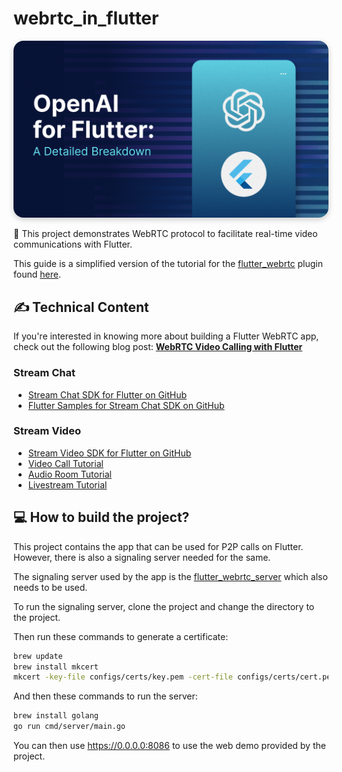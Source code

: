 # webrtc_in_flutter

<img src="assets/repo-header.jpg" alt="WebRTC for Flutter Header image" style="box-shadow: 0 3px 10px rgb(0 0 0 / 0.2); border-radius: 1rem" />

📱 This project demonstrates WebRTC protocol to facilitate real-time video communications with Flutter.

This guide is a simplified version of the tutorial for the [flutter_webrtc](https://github.com/flutter-webrtc/flutter-webrtc) plugin found [here](https://github.com/flutter-webrtc/flutter-webrtc-demo).

## ✍️ Technical Content

If you're interested in knowing more about building a Flutter WebRTC app, check out the following blog post: **[WebRTC Video Calling with Flutter](https://getstream.io/resources/projects/webrtc/platforms/flutter/)**

### Stream Chat

- [Stream Chat SDK for Flutter on GitHub](https://github.com/getStream/stream-chat-flutter)
- [Flutter Samples for Stream Chat SDK on GitHub](https://github.com/getStream/flutter-samples)

### Stream Video

- [Stream Video SDK for Flutter on GitHub](https://github.com/getstream/stream-video-flutter?utm_source=github&utm_medium=referral&utm_content=&utm_campaign=devenossproject)
- [Video Call Tutorial](https://getstream.io/video/sdk/flutter/tutorial/video-calling/?utm_source=github&utm_medium=referral&utm_content=&utm_campaign=devenossproject)
- [Audio Room Tutorial](https://getstream.io/video/sdk/flutter/tutorial/audio-room/?utm_source=github&utm_medium=referral&utm_content=&utm_campaign=devenossproject)
- [Livestream Tutorial](https://getstream.io/video/sdk/flutter/tutorial/livestreaming/?utm_source=github&utm_medium=referral&utm_content=&utm_campaign=devenossproject)

## 💻 How to build the project?

This project contains the app that can be used for P2P calls on Flutter. However, there is also a signaling server needed for the same.

The signaling server used by the app is the [flutter_webrtc_server](https://github.com/flutter-webrtc/flutter-webrtc-server) which also needs to be used.

To run the signaling server, clone the project and change the directory to the project. 

Then run these commands to generate a certificate:

```bash
brew update
brew install mkcert
mkcert -key-file configs/certs/key.pem -cert-file configs/certs/cert.pem  localhost 127.0.0.1 ::1 0.0.0.0
```

And then these commands to run the server: 

```bash
brew install golang
go run cmd/server/main.go
```

You can then use https://0.0.0.0:8086 to use the web demo provided by the project.
